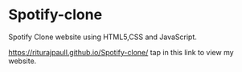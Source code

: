 # Spotify-clone
Spotify Clone website using HTML5,CSS and JavaScript.

 https://riturajpaull.github.io/Spotify-clone/ tap in this link to view my website.
